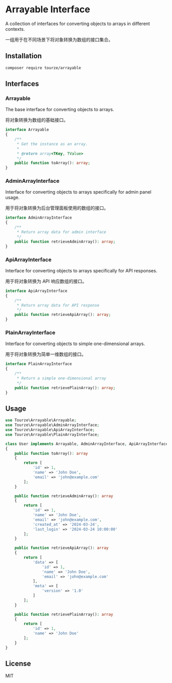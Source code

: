 # Arrayable Interface

A collection of interfaces for converting objects to arrays in different contexts.

一组用于在不同场景下将对象转换为数组的接口集合。

## Installation

```bash
composer require tourze/arrayable
```

## Interfaces

### Arrayable

The base interface for converting objects to arrays.

将对象转换为数组的基础接口。

```php
interface Arrayable
{
    /**
     * Get the instance as an array.
     *
     * @return array<TKey, TValue>
     */
    public function toArray(): array;
}
```

### AdminArrayInterface

Interface for converting objects to arrays specifically for admin panel usage.

用于将对象转换为后台管理面板使用的数组的接口。

```php
interface AdminArrayInterface
{
    /**
     * Return array data for admin interface
     */
    public function retrieveAdminArray(): array;
}
```

### ApiArrayInterface

Interface for converting objects to arrays specifically for API responses.

用于将对象转换为 API 响应数组的接口。

```php
interface ApiArrayInterface
{
    /**
     * Return array data for API response
     */
    public function retrieveApiArray(): array;
}
```

### PlainArrayInterface

Interface for converting objects to simple one-dimensional arrays.

用于将对象转换为简单一维数组的接口。

```php
interface PlainArrayInterface
{
    /**
     * Return a simple one-dimensional array
     */
    public function retrievePlainArray(): array;
}
```

## Usage

```php
use Tourze\Arrayable\Arrayable;
use Tourze\Arrayable\AdminArrayInterface;
use Tourze\Arrayable\ApiArrayInterface;
use Tourze\Arrayable\PlainArrayInterface;

class User implements Arrayable, AdminArrayInterface, ApiArrayInterface, PlainArrayInterface
{
    public function toArray(): array
    {
        return [
            'id' => 1,
            'name' => 'John Doe',
            'email' => 'john@example.com'
        ];
    }

    public function retrieveAdminArray(): array
    {
        return [
            'id' => 1,
            'name' => 'John Doe',
            'email' => 'john@example.com',
            'created_at' => '2024-03-24',
            'last_login' => '2024-03-24 10:00:00'
        ];
    }

    public function retrieveApiArray(): array
    {
        return [
            'data' => [
                'id' => 1,
                'name' => 'John Doe',
                'email' => 'john@example.com'
            ],
            'meta' => [
                'version' => '1.0'
            ]
        ];
    }

    public function retrievePlainArray(): array
    {
        return [
            'id' => 1,
            'name' => 'John Doe'
        ];
    }
}
```

## License

MIT
